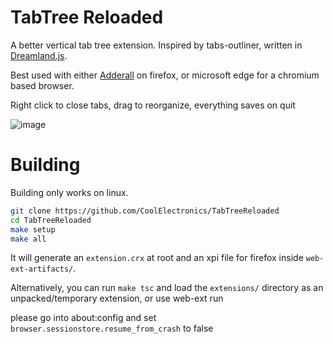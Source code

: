 # TabTree Reloaded

A better vertical tab tree extension. Inspired by tabs-outliner, written in [Dreamland.js](https://github.com/MercuryWorkshop/AliceJS).

Best used with either [Adderall](https://github.com/CoolElectronics/adderall) on firefox, or microsoft edge for a chromium based browser.

Right click to close tabs, drag to reorganize, everything saves on quit

![image](https://github.com/CoolElectronics/TabTreeReloaded/assets/58010778/a7c66796-f714-4f36-a1c4-4d85a2297315)

# Building
Building only works on linux.

```sh
git clone https://github.com/CoolElectronics/TabTreeReloaded
cd TabTreeReloaded
make setup
make all
```

It will generate an `extension.crx` at root and an xpi file for firefox inside `web-ext-artifacts/`.

Alternatively, you can run `make tsc` and load the `extensions/` directory as an unpacked/temporary extension, or use web-ext run

please go into about:config and set `browser.sessionstore.resume_from_crash` to false
